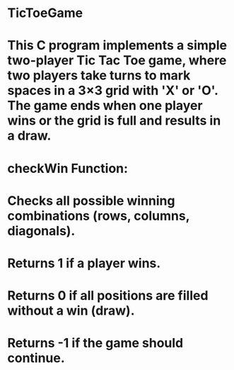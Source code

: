 # TicToeGame

# This C program implements a simple two-player Tic Tac Toe game, where two players take turns to mark spaces in a 3×3 grid with 'X' or 'O'. The game ends when one player wins or the grid is full and results in a draw.

# checkWin Function:

   # Checks all possible winning combinations (rows, columns, diagonals).
   # Returns 1 if a player wins.
   # Returns 0 if all positions are filled without a win (draw).
   # Returns -1 if the game should continue.
